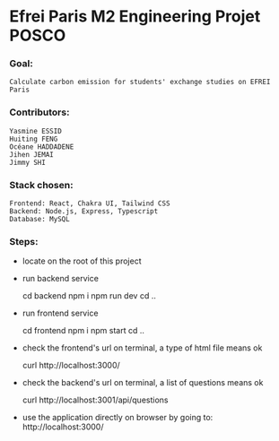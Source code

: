 # Efrei Paris M2 Engineering Projet POSCO

### Goal: 
    
    Calculate carbon emission for students' exchange studies on EFREI Paris

### Contributors: 

    Yasmine ESSID
    Huiting FENG
    Océane HADDADENE
    Jihen JEMAI
    Jimmy SHI

### Stack chosen:

    Frontend: React, Chakra UI, Tailwind CSS
    Backend: Node.js, Express, Typescript
    Database: MySQL


### Steps:
- locate on the root of this project
- run backend service

    
    cd backend
    npm i
    npm run dev
    cd ..

- run frontend service

    cd frontend
    npm i
    npm start
    cd ..

- check the frontend's url on terminal, a type of html file means ok

    curl http://localhost:3000/    

- check the backend's url on terminal, a list of questions means ok

    curl http://localhost:3001/api/questions

- use the application directly on browser by going to: http://localhost:3000/